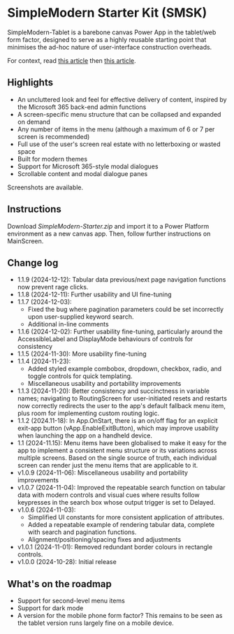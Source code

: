 # SimpleModern Starter Kit (SMSK)

SimpleModern-Tablet is a barebone canvas Power App in the tablet/web form factor, designed to serve as a highly reusable starting point that minimises the ad-hoc nature of user-interface construction overheads.

For context, read [this article](https://jkflipflop.medium.com/2a474ffefb11) then [this article](https://jkflipflop.medium.com/05b15ac5c225).

## Highlights

+ An uncluttered look and feel for effective delivery of content, inspired by the Microsoft 365 back-end admin functions
+ A screen-specific menu structure that can be collapsed and expanded on demand
+ Any number of items in the menu (although a maximum of 6 or 7 per screen is recommended)
+ Full use of the user's screen real estate with no letterboxing or wasted space
+ Built for modern themes
+ Support for Microsoft 365-style modal dialogues
+ Scrollable content and modal dialogue panes

Screenshots are available.

## Instructions

Download *SimpleModern-Starter.zip* and import it to a Power Platform environment as a new canvas app. Then, follow further instructions on MainScreen.

## Change log

+ 1.1.9 (2024-12-12): Tabular data previous/next page navigation functions now prevent rage clicks.
+ 1.1.8 (2024-12-11): Further usability and UI fine-tuning
+ 1.1.7 (2024-12-03):
  + Fixed the bug where pagination parameters could be set incorrectly upon user-supplied keyword search.
  + Additional in-line comments
+ 1.1.6 (2024-12-02): Further usability fine-tuning, particularly around the AccessibleLabel and DisplayMode behaviours of controls for consistency
+ 1.1.5 (2024-11-30): More usability fine-tuning
+ 1.1.4 (2024-11-23):
  + Added styled example combobox, dropdown, checkbox, radio, and toggle controls for quick templating.
  + Miscellaneous usability and portability improvements
+ 1.1.3 (2024-11-20): Better consistency and succinctness in variable names; navigating to RoutingScreen for user-initiated resets and restarts now correctly redirects the user to the app's default fallback menu item, plus room for implementing custom routing logic.
+ 1.1.2 (2024.11-18): In App.OnStart, there is an on/off flag for an explicit exit-app button (vApp.EnableExitButton), which may improve usability when launching the app on a handheld device.
+ 1.1 (2024-11.15): Menu items have been globalised to make it easy for the app to implement a consistent menu structure or its variations across multiple screens. Based on the single source of truth, each individual screen can render just the menu items that are applicable to it.
+ v1.0.9 (2024-11-06): Miscellaneous usability and portability improvements
+ v1.0.7 (2024-11-04): Improved the repeatable search function on tabular data with modern controls and visual cues where results follow keypresses in the search box whose output trigger is set to Delayed.
+ v1.0.6 (2024-11-03):
  + Simplified UI constants for more consistent application of attributes.
  + Added a repeatable example of rendering tabular data, complete with search and pagination functions.
  + Alignment/positioning/spacing fixes and adjustments
+ v1.0.1 (2024-11-01): Removed redundant border colours in rectangle controls.
+ v1.0.0 (2024-10-28): Initial release

## What's on the roadmap

+ Support for second-level menu items
+ Support for dark mode
+ A version for the mobile phone form factor? This remains to be seen as the tablet version runs largely fine on a mobile device.
